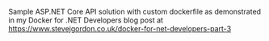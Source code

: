 Sample ASP.NET Core API solution with custom dockerfile as demonstrated in my Docker for .NET Developers blog post at https://www.stevejgordon.co.uk/docker-for-net-developers-part-3
